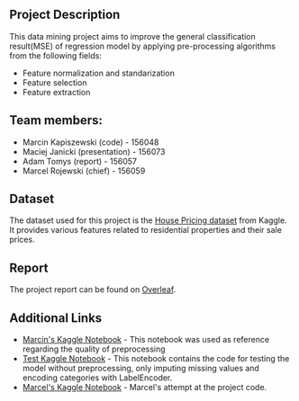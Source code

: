 ## Project Description

This data mining project aims to improve the general classification result(MSE) of regression model by applying pre-processing algorithms from the following fields:
- Feature normalization and standarization
- Feature selection
- Feature extraction

## Team members:

- Marcin Kapiszewski (code) - 156048
- Maciej Janicki (presentation) - 156073
- Adam Tomys (report) - 156057
- Marcel Rojewski (chief) - 156059

## Dataset

The dataset used for this project is the [House Pricing dataset](https://www.kaggle.com/competitions/house-prices-advanced-regression-techniques) from Kaggle. It provides various features related to residential properties and their sale prices.

## Report

The project report can be found on [Overleaf](https://www.overleaf.com/project/6615b477d5751fec42fe6002).

## Additional Links

- [Marcin's Kaggle Notebook](https://www.kaggle.com/code/marcinkapiszewski/house-prices-data-mining) - This notebook was used as reference regarding the quality of preprocessing
- [Test Kaggle Notebook](https://www.kaggle.com/code/marcinkapiszewski/house-prices-data-mining-without-preprocessing) - This notebook contains the code for testing the model without preprocessing, only imputing missing values and encoding categories with LabelEncoder.
- [Marcel's Kaggle Notebook](https://www.kaggle.com/code/marcelrojewski/house-prices-marcel-s-version-from-the-vault) - Marcel's attempt at the project code.
